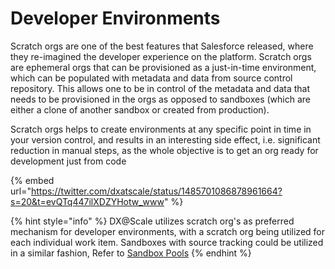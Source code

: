 # Developer Environments

Scratch orgs are one of the best features that Salesforce released, where they re-imagined the developer experience on the platform. Scratch orgs are ephemeral orgs that can be provisioned as a just-in-time environment, which can be populated with metadata and data from source control repository. This allows one to be in control of the metadata and data that needs to be provisioned in the orgs as opposed to sandboxes (which are either a clone of another sandbox or created from production).

Scratch orgs helps to create environments at any specific point in time in your version control, and results in an interesting side effect, i.e. significant reduction in manual steps, as the whole objective is to get an org ready for development just from code



{% embed url="https://twitter.com/dxatscale/status/1485701086878961664?s=20&t=evQTq447ilXDZYHotw_www" %}

{% hint style="info" %}
DX@Scale utilizes scratch org's as preferred mechanism for developer environments, with a scratch org being utilized for each individual work item. Sandboxes with source tracking could be utilized in a similar fashion, Refer to [Sandbox Pools](pooling-scratch-orgs-1.md)
{% endhint %}
